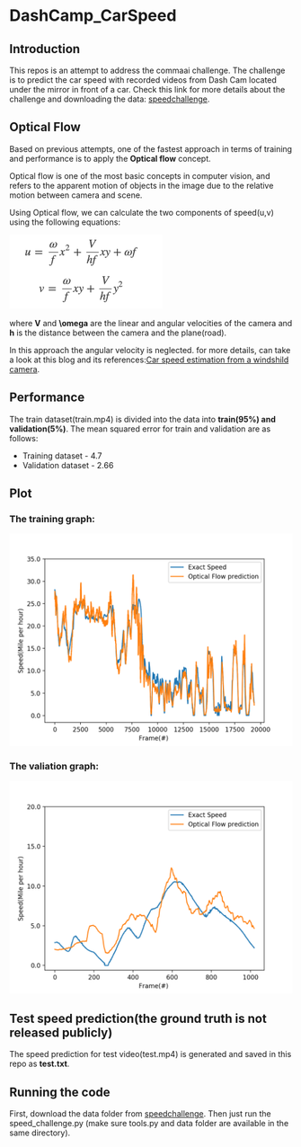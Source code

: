 # DashCamp_CarSpeed


## Introduction

This repos is an attempt to address the commaai challenge. The challenge is  to predict the car speed with recorded videos from Dash Cam located under the mirror in front of a car. Check this link for more details about the challenge and downloading the data: [speedchallenge](https://github.com/commaai/speedchallenge).


## Optical Flow  

Based on previous attempts, one of the fastest approach in terms of training and performance is to apply the **Optical flow** concept.

Optical flow is one of the most basic concepts in computer vision, and refers to the apparent motion of objects in the image due to the relative motion between  camera and scene.

Using Optical flow, we can calculate the two components of speed(u,v) using the following equations: 

![equation](OpticalFlowEquation.png)

where **V** and **\omega** are the linear and angular velocities of the camera and **h** is the distance between the camera and the plane(road).

In this approach the angular velocity is neglected. for more details, can take a look at this blog and its references:[Car speed estimation from a windshild camera](https://nicolovaligi.com/car-speed-estimation-windshield-camera.html).


## Performance   

The train dataset(train.mp4) is divided into the data into **train(95%) and validation(5%)**. 
The mean squared error for train and validation are as follows:

- Training dataset - 4.7
- Validation dataset - 2.66

## Plot 

### The training graph:

![Train Graph](/training_dataset.png) 


### The valiation graph: 

![Validation Graph](/Validation_Dataset.png)


## Test speed prediction(the ground truth is not released publicly)
The speed prediction for test video(test.mp4) is generated and saved in this repo as **test.txt**.

## Running the code

First, download the data folder from [speedchallenge](https://github.com/commaai/speedchallenge). Then just run the speed_challenge.py (make sure tools.py and data folder are available in the same directory). 


